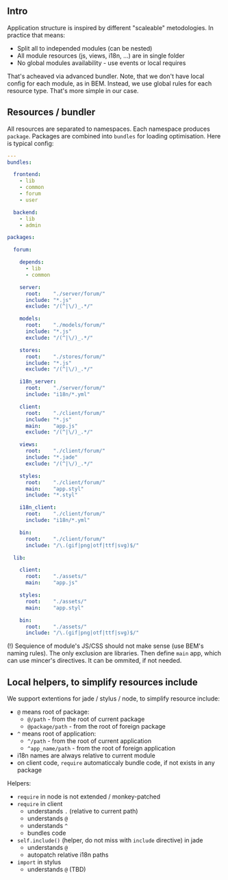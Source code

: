 Intro
-----

Application structure is inspired by different "scaleable" metodologies.
In practice that means:

- Split all to independed modules (can be nested)
- All module resources (js, views, i18n, ...) are in single folder
- No global modules availability - use events or local requires

That's acheaved via advanced bundler. Note, that we don't have local config
for each module, as in BEM. Instead, we use global rules for each resource type.
That's more simple in our case.


Resources / bundler
-------------------

All resources are separated to namespaces. Each namespace produces `package`.
Packages are combined into `bundles` for loading optimisation. Here is typical
config:

``` yaml
---
bundles:

  frontend:
    - lib
    - common
    - forum
    - user

  backend:
    - lib
    - admin

packages:

  forum:

    depends:
      - lib
      - common

    server:
      root:    "./server/forum/"
      include: "*.js"
      exclude: "/(^|\/)_.*/"

    models:
      root:    "./models/forum/"
      include: "*.js"
      exclude: "/(^|\/)_.*/"

    stores:
      root:    "./stores/forum/"
      include: "*.js"
      exclude: "/(^|\/)_.*/"

    i18n_server:
      root:    "./server/forum/"
      include: "i18n/*.yml"

    client:
      root:    "./client/forum/"
      include: "*.js"
      main:    "app.js"
      exclude: "/(^|\/)_.*/"

    views:
      root:    "./client/forum/"
      include: "*.jade"
      exclude: "/(^|\/)_.*/"

    styles:
      root:    "./client/forum/"
      main:    "app.styl"
      include: "*.styl"

    i18n_client:
      root:    "./client/forum/"
      include: "i18n/*.yml"

    bin:
      root:    "./client/forum/"
      include: "/\.(gif|png|otf|ttf|svg)$/"

  lib:

    client:
      root:    "./assets/"
      main:    "app.js"

    styles:
      root:    "./assets/"
      main:    "app.styl"

    bin:
      root:    "./assets/"
      include: "/\.(gif|png|otf|ttf|svg)$/"
```

(!) Sequience of module's JS/CSS should not make sense (use BEM's naming rules).
The only exclusion are libraries. Then define `main` app, which can use mincer's
directives. It can be ommited, if not needed.


Local helpers, to simplify resources include
--------------------------------------------

We support extentions for jade / stylus / node, to simplify resource include:

- `@` means root of package:
  - `@/path` - from the root of current package
  - `@package/path` - from the root of foreign package
- `^` means root of application:
  - `^/path` - from the root of current application
  - `^app_name/path` - from the root of foreign application
- i18n names are always relative to current module
- on client code, `require` automaticcaly bundle code, if not exists in
  any package

Helpers:

- `require` in node is not extended / monkey-patched
- `require` in client
  - understands `.` (relative to current path)
  - understands `@`
  - understands `^`
  - bundles code
- `self.include()` (helper, do not miss with `include` directive) in jade
  - understands `@`
  - autopatch relative i18n paths
- `import` in stylus
  - understands `@` (TBD)

